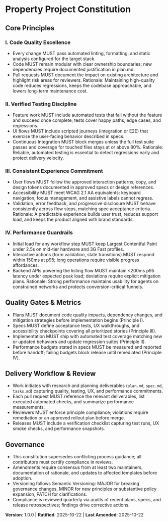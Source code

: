 <!--
Sync Impact Report
Version change: N/A → 1.0.0
Modified principles: Created I. Code Quality Excellence; Created II. Verified Testing Discipline; Created III. Consistent Experience Commitment; Created IV. Performance Guardrails
Added sections: Core Principles; Quality Gates & Metrics; Delivery Workflow & Review; Governance
Removed sections: None
Templates requiring updates: .specify/templates/plan-template.md ✅ updated; .specify/templates/spec-template.md ✅ updated; .specify/templates/tasks-template.md ✅ updated; .specify/templates/commands (N/A) ✅ no files present
Follow-up TODOs: None
-->
# Property Project Constitution

## Core Principles

### I. Code Quality Excellence
- Every change MUST pass automated linting, formatting, and static analysis configured for the target stack.
- Code MUST remain modular with clear ownership boundaries; new dependencies require documented justification in plan.md.
- Pull requests MUST document the impact on existing architecture and highlight risk areas for reviewers.
Rationale: Maintaining high-quality code reduces regressions, keeps the codebase approachable, and lowers long-term maintenance cost.

### II. Verified Testing Discipline
- Feature work MUST include automated tests that fail without the feature and succeed once complete; tests cover happy paths, edge cases, and regressions.
- UI flows MUST include scripted journeys (integration or E2E) that exercise the user-facing behavior described in specs.
- Continuous Integration MUST block merges unless the full test suite passes and coverage for touched files stays at or above 80%.
Rationale: Reliable, automated testing is essential to detect regressions early and protect delivery velocity.

### III. Consistent Experience Commitment
- User flows MUST follow the approved interaction patterns, copy, and design tokens documented in approved specs or design references.
- Accessibility MUST meet WCAG 2.1 AA equivalents: keyboard navigation, focus management, and assistive labels cannot regress.
- Validation, error feedback, and progressive disclosure MUST behave consistently across flow steps, matching spec acceptance criteria.
Rationale: A predictable experience builds user trust, reduces support load, and keeps the product aligned with brand standards.

### IV. Performance Guardrails
- Initial load for any workflow step MUST keep Largest Contentful Paint under 2.5s on mid-tier hardware and 3G Fast profiles.
- Interactive actions (form validation, state transitions) MUST respond within 150ms at p95; long operations require visible progress affordances.
- Backend APIs powering the listing flow MUST maintain <200ms p95 latency under expected peak load; deviations require explicit mitigation plans.
Rationale: Strong performance maintains usability for agents on constrained networks and protects conversion-critical funnels.

## Quality Gates & Metrics
- Plans MUST document code quality impacts, dependency changes, and mitigation strategies before implementation begins (Principle I).
- Specs MUST define acceptance tests, UX walkthroughs, and accessibility checkpoints covering all prioritized stories (Principle III).
- Implementation MUST ship with automated test coverage matching new or updated behaviors and update regression suites (Principle II).
- Performance budgets stated in specs MUST be measured and reported before handoff; failing budgets block release until remediated (Principle IV).

## Delivery Workflow & Review
- Work initiates with research and planning deliverables (`plan.md`, `spec.md`, `tasks.md`) capturing quality, testing, UX, and performance commitments.
- Each pull request MUST reference the relevant deliverables, list executed automated checks, and summarize performance measurements.
- Reviewers MUST enforce principle compliance; violations require remediation or an approved rollout plan before merge.
- Releases MUST include a verification checklist capturing test runs, UX smoke checks, and performance snapshots.

## Governance
- This constitution supersedes conflicting process guidance; all contributors must certify compliance in reviews.
- Amendments require consensus from at least two maintainers, documentation of rationale, and updates to affected templates before adoption.
- Versioning follows Semantic Versioning: MAJOR for breaking governance changes, MINOR for new principles or substantive policy expansion, PATCH for clarifications.
- Compliance is reviewed quarterly via audits of recent plans, specs, and release retrospectives; findings drive corrective actions.

**Version**: 1.0.0 | **Ratified**: 2025-10-22 | **Last Amended**: 2025-10-22

